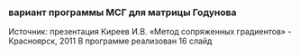 ### вариант программы МСГ для матрицы Годунова
Источник: презентация Киреев И.В. «Метод сопряженных градиентов» - Красноярск, 2011
В программе реализован 16 слайд
